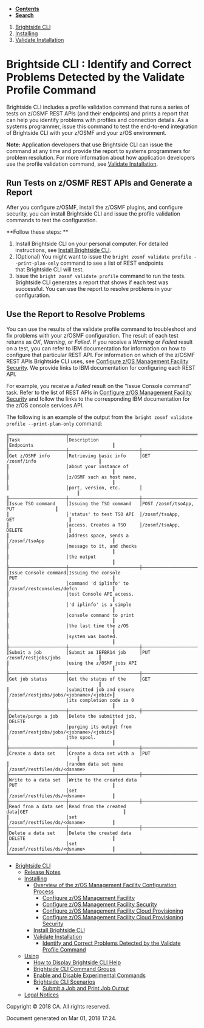 <div id="page">

<div id="main" class="aui-page-panel">

<div class="aui-page-panel-nav">

<div class="aui-navgroup-inner">

<div id="tabs-nav" class="aui-tabs horizontal-tabs">

  - [**Contents**](#tabs-navigation)
  - [**Search**](#tabs-search)

<div id="tabs-navigation" class="tabs-pane active-pane" data-current-page-id="433363269">

</div>

<div id="tabs-search" class="tabs-pane">

</div>

</div>

</div>

</div>

<div class="section aui-page-panel-content">

<div id="main-header">

<div id="breadcrumb-section">

1.  <span> [Brightside CLI](index.html) </span>
2.  <span> [Installing](Installing_429364995.html) </span>
3.  <span> [Validate Installation](Validate-Installation_430335233.html)
    </span>

</div>

# <span id="title-text"> Brightside CLI : Identify and Correct Problems Detected by the Validate Profile Command </span>

</div>

<div id="content" class="view">

<div class="page-metadata">

</div>

<div id="main-content" class="wiki-content group">

Brightside CLI includes a profile validation command that runs a series
of tests on z/OSMF REST APIs (and their endpoints) and prints a report
that can help you identify problems with profiles and connection
details. As a systems programmer, issue this command to test the
end-to-end integration of Brightside CLI with your z/OSMF and your z/OS
environment. 

<div class="confluence-information-macro confluence-information-macro-note">

<span class="aui-icon aui-icon-small aui-iconfont-warning confluence-information-macro-icon"></span>

<div class="confluence-information-macro-body">

**Note:** Application developers that use Brightside CLI can issue the
command at any time and provide the report to systems programmers for
problem resolution. For more information about how application
developers use the profile validation command, see [Validate
Installation](Validate-Installation_430335233.html). 

</div>

</div>

## Run Tests on z/OSMF REST APIs and Generate a Report

After you configure z/OSMF, install the z/OSMF plugins, and configure
security, you can install Brightside CLI and issue the profile
validation commands to test the configuration.

**Follow these steps: **

1.  Install Brightside CLI on your personal computer. For detailed
    instructions, see [Install Brightside
    CLI](Install-Brightside-CLI_429364999.html).
2.  (Optional) You might want to issue the `bright zosmf validate
    profile --print-plan-only` command to see a list of REST endpoints
    that Brightside CLI will test.
3.  Issue the `bright zosmf validate profile` command to run the
    tests.  
    Brightside CLI generates a report that shows if each test was
    successful. You can use the report to resolve problems in your
    configuration. 

## Use the Report to Resolve Problems

You can use the results of the validate profile command to troubleshoot
and fix problems with your z/OSMF configuration. The result of each test
returns as *OK*, *Warning*, or *Failed*. If you receive a *Warning* or
*Failed* result on a test, you can refer to IBM documentation for
information on how to configure that particular REST API. For
information on which of the z/OSMF REST APIs Brightside CLI uses,
see [Configure z/OS Management Facility Security](433363263.html). We
provide links to IBM documentation for configuring each REST API. 

For example, you receive a *Failed* result on the "Issue Console
command" task. Refer to the list of REST APIs in [Configure z/OS
Management Facility Security](433363263.html) and follow the links to
the corresponding IBM documentation for the z/OS console services API. 

The following is an example of the output from the` `<span>`bright zosmf
validate profile --print-plan-only`
command:</span>

<div class="code panel caCodePanel">

<div class="codeContent panelContent">

``` ca-code-default
╔═════════════════════╤══════════════════════════╤══════════════════════════════════════╗
║Task                 │Description               │Endpoints                             ║
╟─────────────────────┼──────────────────────────┼──────────────────────────────────────╢
║Get z/OSMF info      │Retrieving basic info     │GET /zosmf/info                       ║
║                     │about your instance of    │                                      ║
║                     │z/OSMF such as host name, │                                      ║
║                     │port, version, etc.       │                                      ║
╟─────────────────────┼──────────────────────────┼──────────────────────────────────────╢
║Issue TSO command    │Issuing the TSO command   │POST /zosmf/tsoApp, PUT               ║
║                     │'status' to test TSO API  │/zosmf/tsoApp, GET                    ║
║                     │access. Creates a TSO     │/zosmf/tsoApp, DELETE                 ║
║                     │address space, sends a    │/zosmf/tsoApp                         ║
║                     │message to it, and checks │                                      ║
║                     │the output                │                                      ║
╟─────────────────────┼──────────────────────────┼──────────────────────────────────────╢
║Issue Console command│Issuing the console       │PUT                                   ║
║                     │command 'd iplinfo' to    │/zosmf/restconsoles/defcn             ║
║                     │test Console API access.  │                                      ║
║                     │'d iplinfo' is a simple   │                                      ║
║                     │console command to print  │                                      ║
║                     │the last time the z/OS    │                                      ║
║                     │system was booted.        │                                      ║
╟─────────────────────┼──────────────────────────┼──────────────────────────────────────╢
║Submit a job         │Submit an IEFBR14 job     │PUT /zosmf/restjobs/jobs              ║
║                     │using the z/OSMF jobs API │                                      ║
╟─────────────────────┼──────────────────────────┼──────────────────────────────────────╢
║Get job status       │Get the status of the     │GET                                   ║
║                     │submitted job and ensure  │/zosmf/restjobs/jobs/<jobname>/<jobid>║
║                     │its completion code is 0  │                                      ║
╟─────────────────────┼──────────────────────────┼──────────────────────────────────────╢
║Delete/purge a job   │Delete the submitted job, │DELETE                                ║
║                     │purging its output from   │/zosmf/restjobs/jobs/<jobname>/<jobid>║
║                     │the spool.                │                                      ║
╟─────────────────────┼──────────────────────────┼──────────────────────────────────────╢
║Create a data set    │Create a data set with a  │PUT                                   ║
║                     │random data set name      │/zosmf/restfiles/ds/<dsname>          ║
╟─────────────────────┼──────────────────────────┼──────────────────────────────────────╢
║Write to a data set  │Write to the created data │PUT                                   ║
║                     │set                       │/zosmf/restfiles/ds/<dsname>          ║
╟─────────────────────┼──────────────────────────┼──────────────────────────────────────╢
║Read from a data set │Read from the created data│GET                                   ║
║                     │set                       │/zosmf/restfiles/ds/<dsname>          ║
╟─────────────────────┼──────────────────────────┼──────────────────────────────────────╢
║Delete a data set    │Delete the created data   │DELETE                                ║
║                     │set                       │/zosmf/restfiles/ds/<dsname>          ║
╚═════════════════════╧══════════════════════════╧══════════════════════════════════════╝
```

</div>

</div>

</div>

</div>

</div>

</div>

  - <span id="n-417294290">[Brightside CLI](index.html)</span>
      - <span id="n-417294291">[Release
        Notes](Release-Notes_417294291.html)</span>
    <!-- end list -->
      - <span id="n-429364995">[Installing](Installing_429364995.html)</span>
          - <span id="n-433363261">[Overview of the z/OS Management
            Facility Configuration Process](433363261.html)</span>
              - <span id="n-433363262">[Configure z/OS Management
                Facility](433363262.html)</span>
            <!-- end list -->
              - <span id="n-433363263">[Configure z/OS Management
                Facility Security](433363263.html)</span>
            <!-- end list -->
              - <span id="n-433363264">[Configure z/OS Management
                Facility Cloud Provisioning](433363264.html)</span>
            <!-- end list -->
              - <span id="n-433363265">[Configure z/OS Management
                Facility Cloud Provisioning
                Security](433363265.html)</span>
        <!-- end list -->
          - <span id="n-429364999">[Install Brightside
            CLI](Install-Brightside-CLI_429364999.html)</span>
        <!-- end list -->
          - <span id="n-430335233">[Validate
            Installation](Validate-Installation_430335233.html)</span>
              - <span id="n-433363269">[Identify and Correct Problems
                Detected by the Validate Profile
                Command](Identify-and-Correct-Problems-Detected-by-the-Validate-Profile-Command_433363269.html)</span>
    <!-- end list -->
      - <span id="n-429365002">[Using](Using_429365002.html)</span>
          - <span id="n-429365003">[How to Display Brightside CLI
            Help](How-to-Display-Brightside-CLI-Help_429365003.html)</span>
        <!-- end list -->
          - <span id="n-447395688">[Brightside CLI Command
            Groups](Brightside-CLI-Command-Groups_447395688.html)</span>
        <!-- end list -->
          - <span id="n-433363274">[Enable and Disable Experimental
            Commands](Enable-and-Disable-Experimental-Commands_433363274.html)</span>
        <!-- end list -->
          - <span id="n-441193419">[Brightside CLI
            Scenarios](Brightside-CLI-Scenarios_441193419.html)</span>
              - <span id="n-441193420">[Submit a Job and Print Job
                Output](Submit-a-Job-and-Print-Job-Output_441193420.html)</span>
    <!-- end list -->
      - <span id="n-38207496">[Legal
        Notices](Legal-Notices_38207496.html)</span>

<div id="footer">

<div class="section footer-body">

Copyright © 2018 CA. All rights reserved.

<div class="footer-logo">

</div>

Document generated on Mar 01, 2018 17:24.

</div>

</div>

</div>
